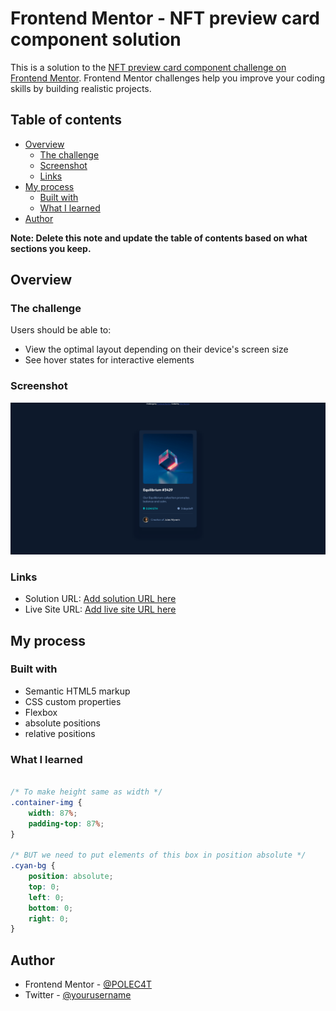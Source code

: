 # Frontend Mentor - NFT preview card component solution

This is a solution to the [NFT preview card component challenge on Frontend Mentor](https://www.frontendmentor.io/challenges/nft-preview-card-component-SbdUL_w0U). Frontend Mentor challenges help you improve your coding skills by building realistic projects. 

## Table of contents

- [Overview](#overview)
  - [The challenge](#the-challenge)
  - [Screenshot](#screenshot)
  - [Links](#links)
- [My process](#my-process)
  - [Built with](#built-with)
  - [What I learned](#what-i-learned)
- [Author](#author)

**Note: Delete this note and update the table of contents based on what sections you keep.**

## Overview

### The challenge

Users should be able to:

- View the optimal layout depending on their device's screen size
- See hover states for interactive elements

### Screenshot

![](./screenshot.png)

### Links

- Solution URL: [Add solution URL here](https://your-solution-url.com)
- Live Site URL: [Add live site URL here](https://your-live-site-url.com)

## My process

### Built with

- Semantic HTML5 markup
- CSS custom properties
- Flexbox
- absolute positions
- relative positions

### What I learned

```css

/* To make height same as width */
.container-img {
    width: 87%;
    padding-top: 87%;
}

/* BUT we need to put elements of this box in position absolute */
.cyan-bg {
    position: absolute;
    top: 0;
    left: 0;
    bottom: 0;
    right: 0;
}

```

## Author

- Frontend Mentor - [@POLEC4T](https://www.frontendmentor.io/profile/POLEC4T)
- Twitter - [@yourusername](https://www.twitter.com/Mr_Polecat38)

